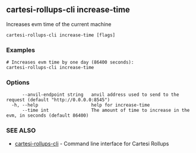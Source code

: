 ## cartesi-rollups-cli increase-time

Increases evm time of the current machine

```
cartesi-rollups-cli increase-time [flags]
```

### Examples

```
# Increases evm time by one day (86400 seconds):
cartesi-rollups-cli increase-time
```

### Options

```
      --anvil-endpoint string   anvil address used to send to the request (default "http://0.0.0.0:8545")
  -h, --help                    help for increase-time
      --time int                The amount of time to increase in the evm, in seconds (default 86400)
```

### SEE ALSO

* [cartesi-rollups-cli](cartesi-rollups-cli.md)	 - Command line interface for Cartesi Rollups

